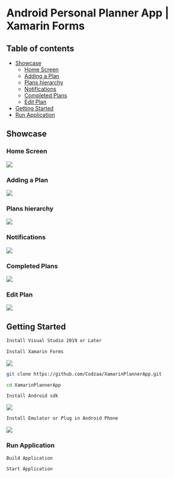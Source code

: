 # Android Personal Planner App | Xamarin Forms

## Table of contents
* [Showcase](#showcase)
  * [Home Screen](#home-screen)
  * [Adding a Plan](#adding-a-plan)
  * [Plans hierarchy](#plans-hierarchy)
  * [Notifications](#notifications)
  * [Completed Plans](#completed-plans)
  * [Edit Plan](#edit-plan)
* [Getting Started](#getting-started)
* [Run Application](#run-application)

## Showcase

### Home Screen
![](pics/m1.gif)
### Adding a Plan
![](pics/m2.gif)
### Plans hierarchy
![](pics/m3.gif)
### Notifications
![](pics/m4.gif)
### Completed Plans
![](pics/m5.gif)
### Edit Plan
![](pics/m6.gif)

## Getting Started

```bash
Install Visual Studio 2019 or Later

Install Xamarin Forms
```
![](pics/xamarin.gif)

```bash
git clone https://github.com/Codzaa/XamarinPlannerApp.git

cd XamarinPlannerApp

```
```bash
Install Android sdk
```
![](pics/android.gif)
```bash
Install Emulator or Plug in Android Phone
```
![](pics/emulator.gif)

### Run Application
```bash
Build Application

Start Application
```
